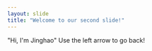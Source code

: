 ```yaml
---
layout: slide
title: "Welcome to our second slide!"
---
```

"Hi, I'm Jinghao"
Use the left arrow to go back!
